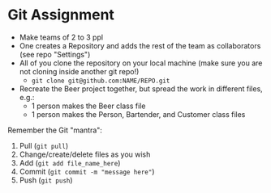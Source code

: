 # Git Assignment

- Make teams of 2 to 3 ppl
- One creates a Repository and adds the rest of the team as
  collaborators (see repo "Settings")
- All of you clone the repository on your local machine (make sure you
  are not cloning inside another git repo!)
  - `git clone git@github.com:NAME/REPO.git`
- Recreate the Beer project together, but spread the work in different
  files, e.g.:
  - 1 person makes the Beer class file
  - 1 person makes the Person, Bartender, and Customer class files

Remember the Git "mantra":

  1. Pull (`git pull`)
  1. Change/create/delete files as you wish
  2. Add (`git add file_name_here`)
  3. Commit (`git commit -m "message here"`)
  4. Push (`git push`)